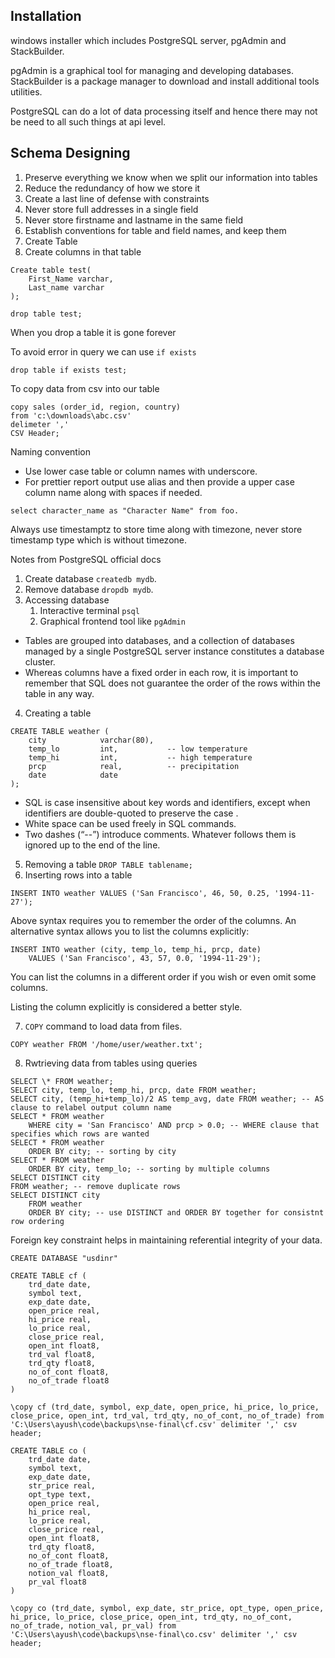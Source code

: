 ## Installation

windows installer which includes PostgreSQL server, pgAdmin and StackBuilder.

pgAdmin is a graphical tool for managing and developing databases.
StackBuilder is a package manager to download and install additional tools utilities.

PostgreSQL can do a lot of data processing itself and hence there may not be need to all such things at api level.

## Schema Designing

1. Preserve everything we know when we split our information into tables
2. Reduce the redundancy of how we store it
3. Create a last line of defense with constraints
4. Never store full addresses in a single field
5. Never store firstname and lastname in the same field
6. Establish conventions for table and field names, and keep them
7. Create Table
8. Create columns in that table

```
Create table test(
    First_Name varchar,
    Last_name varchar
);
```

```
drop table test;
```

When you drop a table it is gone forever

To avoid error in query we can use `if exists`

```
drop table if exists test;
```

To copy data from csv into our table

```
copy sales (order_id, region, country)
from 'c:\downloads\abc.csv'
delimeter ','
CSV Header;
```

Naming convention

- Use lower case table or column names with underscore.
- For prettier report output use alias and then provide a upper case column name along with spaces if needed.

```
select character_name as "Character Name" from foo.
```

Always use timestamptz to store time along with timezone, never store timestamp type which is without timezone.

Notes from PostgreSQL official docs

1. Create database `createdb mydb`.
2. Remove database `dropdb mydb`.
3. Accessing database
   1. Interactive terminal `psql`
   2. Graphical frontend tool like `pgAdmin`

- Tables are grouped into databases, and a collection of databases managed by a single PostgreSQL server instance constitutes a database cluster.
- Whereas columns have a fixed order in each row, it is important to remember that SQL does not guarantee the order of the rows within the table in any way.

4. Creating a table

```
CREATE TABLE weather (
    city            varchar(80),
    temp_lo         int,           -- low temperature
    temp_hi         int,           -- high temperature
    prcp            real,          -- precipitation
    date            date
);
```

- SQL is case insensitive about key words and identifiers, except when identifiers are double-quoted to preserve the case .
- White space can be used freely in SQL commands.
- Two dashes (“--”) introduce comments. Whatever follows them is ignored up to the end of the line.

5. Removing a table `DROP TABLE tablename;`
6. Inserting rows into a table

```
INSERT INTO weather VALUES ('San Francisco', 46, 50, 0.25, '1994-11-27');
```

Above syntax requires you to remember the order of the columns. An alternative syntax allows you to list the columns explicitly:

```
INSERT INTO weather (city, temp_lo, temp_hi, prcp, date)
    VALUES ('San Francisco', 43, 57, 0.0, '1994-11-29');
```

You can list the columns in a different order if you wish or even omit some columns.

Listing the column explicitly is considered a better style.

7. `COPY` command to load data from files.

```
COPY weather FROM '/home/user/weather.txt';
```

8. Rwtrieving data from tables using queries

```
SELECT \* FROM weather;
SELECT city, temp_lo, temp_hi, prcp, date FROM weather;
SELECT city, (temp_hi+temp_lo)/2 AS temp_avg, date FROM weather; -- AS clause to relabel output column name
SELECT * FROM weather
    WHERE city = 'San Francisco' AND prcp > 0.0; -- WHERE clause that specifies which rows are wanted
SELECT * FROM weather
    ORDER BY city; -- sorting by city
SELECT * FROM weather
    ORDER BY city, temp_lo; -- sorting by multiple columns
SELECT DISTINCT city
FROM weather; -- remove duplicate rows
SELECT DISTINCT city
    FROM weather
    ORDER BY city; -- use DISTINCT and ORDER BY together for consistnt row ordering
```

Foreign key constraint helps in maintaining referential integrity of your data.

```
CREATE DATABASE "usdinr"

CREATE TABLE cf (
	trd_date date,
	symbol text,
	exp_date date,
	open_price real,
	hi_price real,
	lo_price real,
	close_price real,
	open_int float8,
	trd_val float8,
	trd_qty float8,
	no_of_cont float8,
	no_of_trade float8
)

\copy cf (trd_date, symbol, exp_date, open_price, hi_price, lo_price, close_price, open_int, trd_val, trd_qty, no_of_cont, no_of_trade) from 'C:\Users\ayush\code\backups\nse-final\cf.csv' delimiter ',' csv header;

CREATE TABLE co (
	trd_date date,
	symbol text,
	exp_date date,
    str_price real,
    opt_type text,
	open_price real,
	hi_price real,
	lo_price real,
	close_price real,
	open_int float8,
	trd_qty float8,
	no_of_cont float8,
	no_of_trade float8,
    notion_val float8,
    pr_val float8
)

\copy co (trd_date, symbol, exp_date, str_price, opt_type, open_price, hi_price, lo_price, close_price, open_int, trd_qty, no_of_cont, no_of_trade, notion_val, pr_val) from 'C:\Users\ayush\code\backups\nse-final\co.csv' delimiter ',' csv header;
```
